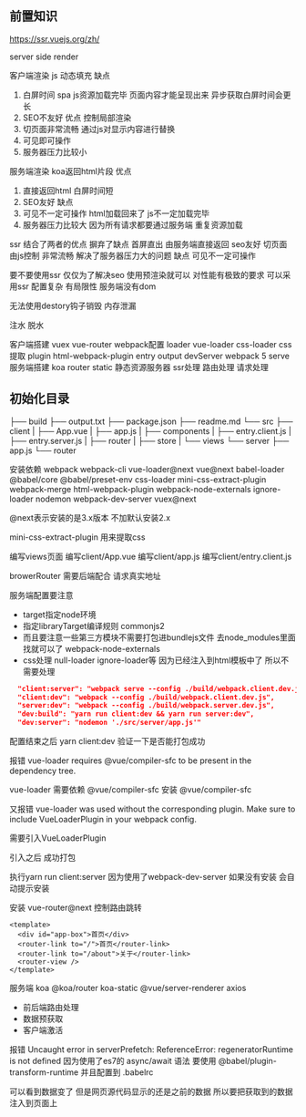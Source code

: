 
## 前置知识

https://ssr.vuejs.org/zh/

server side render

  客户端渲染
  js 动态填充
  缺点
  1. 白屏时间 spa js资源加载完毕 页面内容才能呈现出来 异步获取白屏时间会更长
  2. SEO不友好
  优点
  控制局部渲染
  1. 切页面非常流畅 通过js对显示内容进行替换
  2. 可见即可操作
  3. 服务器压力比较小

  服务端渲染 koa返回html片段
  优点
  1. 直接返回html 白屏时间短 
  2. SEO友好
  缺点
  1. 可见不一定可操作 html加载回来了 js不一定加载完毕
  2. 服务器压力比较大 因为所有请求都要通过服务端 重复资源加载

  ssr 结合了两者的优点 摒弃了缺点
  首屏直出 由服务端直接返回 seo友好
  切页面 由js控制 非常流畅 解决了服务器压力大的问题
  缺点 可见不一定可操作

  要不要使用ssr
  仅仅为了解决seo 使用预渲染就可以
  对性能有极致的要求 可以采用ssr
  配置复杂 有局限性 服务端没有dom

  
  无法使用destory钩子销毁 内存泄漏

  注水 脱水

  客户端搭建 
    vuex
    vue-router
  webpack配置
    loader
      vue-loader
      css-loader
      css 提取
    plugin
      html-webpack-plugin
    entry
    output
    devServer
      webpack 5 serve
  服务端搭建 
    koa
    router
    static 静态资源服务器
  ssr处理
    路由处理
    请求处理


## 初始化目录

├── build
├── output.txt
├── package.json
├── readme.md
└── src
   ├── client
   |  ├── App.vue
   |  ├── app.js
   |  ├── components
   |  ├── entry.client.js
   |  ├── entry.server.js
   |  ├── router
   |  ├── store
   |  └── views
   └── server
      ├── app.js
      └── router

  安装依赖 
  webpack webpack-cli vue-loader@next vue@next babel-loader @babel/core @babel/preset-env css-loader mini-css-extract-plugin webpack-merge html-webpack-plugin webpack-node-externals ignore-loader nodemon webpack-dev-server vuex@next

  @next表示安装的是3.x版本 不加默认安装2.x

  mini-css-extract-plugin 用来提取css

  编写views页面 
  编写client/App.vue
  编写client/app.js
  编写client/entry.client.js

  browerRouter 需要后端配合 请求真实地址

  服务端配置要注意
  * target指定node环境
  * 指定libraryTarget编译规则 commonjs2
  * 而且要注意一些第三方模块不需要打包进bundlejs文件 去node_modules里面找就可以了 webpack-node-externals
  * css处理 null-loader ignore-loader等 因为已经注入到html模板中了 所以不需要处理

  ```json package.json 线上用pm2 不用nodemon
    "client:server": "webpack serve --config ./build/webpack.client.dev.js",
    "client:dev": "webpack --config ./build/webpack.client.dev.js",
    "server:dev": "webpack --config ./build/webpack.server.dev.js",
    "dev:build": "yarn run client:dev && yarn run server:dev",
    "dev:server": "nodemon './src/server/app.js'"
  ```

  配置结束之后 yarn client:dev 验证一下是否能打包成功 

  报错 vue-loader requires @vue/compiler-sfc to be present in the dependency tree.

  vue-loader 需要依赖 @vue/compiler-sfc 安装 @vue/compiler-sfc
  
  又报错 vue-loader was used without the corresponding plugin. Make sure to include VueLoaderPlugin in your webpack config.

  需要引入VueLoaderPlugin

  引入之后 成功打包

  执行yarn run client:server 因为使用了webpack-dev-server 如果没有安装 会自动提示安装

  安装 vue-router@next 控制路由跳转

  ```vue vue3支持不用根元素包裹
  <template>
    <div id="app-box">首页</div>
    <router-link to="/">首页</router-link>
    <router-link to="/about">关于</router-link>
    <router-view />
  </template>
  ```

  服务端
  koa @koa/router koa-static @vue/server-renderer axios

  * 前后端路由处理
  * 数据预获取
  * 客户端激活

  报错 Uncaught error in serverPrefetch:  ReferenceError: regeneratorRuntime is not defined
  因为使用了es7的 async/await 语法 要使用 @babel/plugin-transform-runtime 并且配置到 .babelrc

  可以看到数据变了 但是网页源代码显示的还是之前的数据 所以要把获取到的数据注入到页面上




